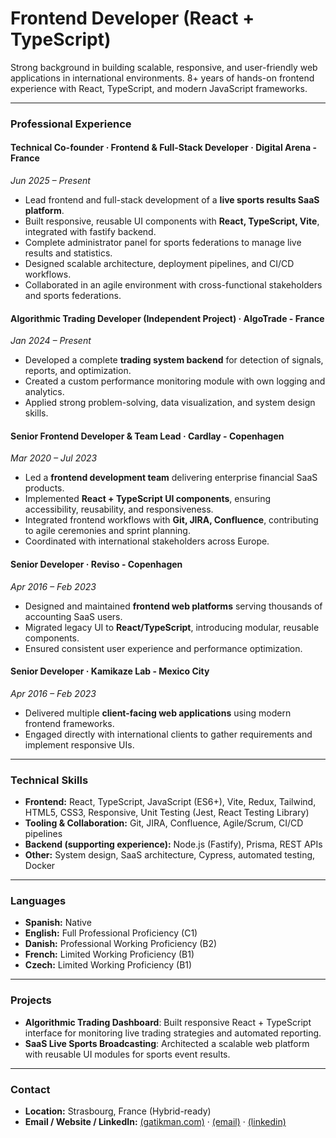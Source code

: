 # Frontend Developer (React + TypeScript)

Strong background in building scalable, responsive, and user-friendly web applications in international environments. 8+ years of hands-on frontend experience with React, TypeScript, and modern JavaScript frameworks.

---

### Professional Experience

#### **Technical Co-founder · Frontend & Full-Stack Developer** · Digital Arena - France  
_Jun 2025 – Present_  
- Lead frontend and full-stack development of a **live sports results SaaS platform**.  
- Built responsive, reusable UI components with **React, TypeScript, Vite**, integrated with fastify backend.  
- Complete administrator panel for sports federations to manage live results and statistics.
- Designed scalable architecture, deployment pipelines, and CI/CD workflows.  
- Collaborated in an agile environment with cross-functional stakeholders and sports federations.  

#### **Algorithmic Trading Developer (Independent Project)** · AlgoTrade - France  
_Jan 2024 – Present_  
- Developed a complete **trading system backend** for detection of signals, reports, and optimization.  
- Created a custom performance monitoring module with own logging and analytics.  
- Applied strong problem-solving, data visualization, and system design skills.  

#### **Senior Frontend Developer & Team Lead** · Cardlay - Copenhagen  
_Mar 2020 – Jul 2023_  
- Led a **frontend development team** delivering enterprise financial SaaS products.  
- Implemented **React + TypeScript UI components**, ensuring accessibility, reusability, and responsiveness.  
- Integrated frontend workflows with **Git, JIRA, Confluence**, contributing to agile ceremonies and sprint planning.  
- Coordinated with international stakeholders across Europe.  

#### **Senior Developer** · Reviso - Copenhagen  
_Apr 2016 – Feb 2023_  
- Designed and maintained **frontend web platforms** serving thousands of accounting SaaS users.  
- Migrated legacy UI to **React/TypeScript**, introducing modular, reusable components.  
- Ensured consistent user experience and performance optimization.  

#### **Senior Developer** · Kamikaze Lab - Mexico City  
_Apr 2016 – Feb 2023_  
- Delivered multiple **client-facing web applications** using modern frontend frameworks.  
- Engaged directly with international clients to gather requirements and implement responsive UIs.  

---

### Technical Skills
- **Frontend:** React, TypeScript, JavaScript (ES6+), Vite, Redux, Tailwind, HTML5, CSS3, Responsive, Unit Testing (Jest, React Testing Library)
- **Tooling & Collaboration:** Git, JIRA, Confluence, Agile/Scrum, CI/CD pipelines  
- **Backend (supporting experience):** Node.js (Fastify), Prisma, REST APIs  
- **Other:** System design, SaaS architecture, Cypress, automated testing, Docker  

---

### Languages
- **Spanish:** Native  
- **English:** Full Professional Proficiency (C1)  
- **Danish:** Professional Working Proficiency (B2)  
- **French:** Limited Working Proficiency (B1)  
- **Czech:** Limited Working Proficiency (B1)  

---

### Projects
- **Algorithmic Trading Dashboard**: Built responsive React + TypeScript interface for monitoring live trading strategies and automated reporting.  
- **SaaS Live Sports Broadcasting**: Architected a scalable web platform with reusable UI modules for sports event results.  

---

### Contact
- **Location:** Strasbourg, France (Hybrid-ready)  
- **Email / Website / LinkedIn:** [(gatikman.com)](https://gatikman.com/) · [(email)](mailto:gatikman@gmail.com) · [(linkedin)](https://www.linkedin.com/in/alejandro-gatica/)
